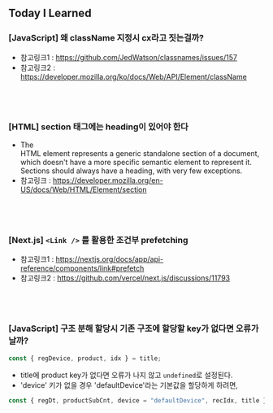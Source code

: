 ## Today I Learned

### [JavaScript] 왜 className 지정시 cx라고 짓는걸까?

- 참고링크1 : https://github.com/JedWatson/classnames/issues/157
- 참고링크2 : https://developer.mozilla.org/ko/docs/Web/API/Element/className

## <br />

### [HTML] section 태그에는 heading이 있어야 한다

- The <section> HTML element represents a generic standalone section of a document, which doesn't have a more specific semantic element to represent it. Sections should always have a heading, with very few exceptions.
- 참고링크 : https://developer.mozilla.org/en-US/docs/Web/HTML/Element/section

## <br />

### [Next.js] `<Link />` 를 활용한 조건부 prefetching

- 참고링크1 : https://nextjs.org/docs/app/api-reference/components/link#prefetch
- 참고링크2 : https://github.com/vercel/next.js/discussions/11793

## <br />

### [JavaScript] 구조 분해 할당시 기존 구조에 할당할 key가 없다면 오류가 날까?

```javascript
const { regDevice, product, idx } = title;
```

- title에 product key가 없다면 오류가 나지 않고 `undefined`로 설정된다.
- 'device' 키가 없을 경우 'defaultDevice'라는 기본값을 할당하게 하려면,

```javascript
const { regDt, productSubCnt, device = "defaultDevice", recIdx, title } = content;
```

## <br />
